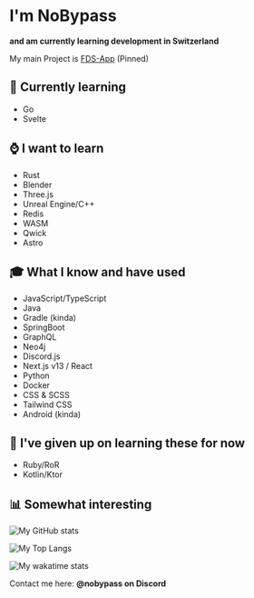 # I'm NoBypass
**and am currently learning development in Switzerland**

My main Project is [FDS-App](https://github.com/NoBypass/fds) (Pinned)

## 🏫 Currently learning
- Go
- Svelte

## ⌚ I want to learn
- Rust
- Blender
- Three.js
- Unreal Engine/C++
- Redis
- WASM
- Qwick
- Astro

## 🎓 What I know and have used
- JavaScript/TypeScript
- Java
- Gradle (kinda)
- SpringBoot
- GraphQL
- Neo4j
- Discord.js
- Next.js v13 / React
- Python
- Docker
- CSS & SCSS
- Tailwind CSS
- Android (kinda)

## 🫠 I've given up on learning these for now
- Ruby/RoR
- Kotlin/Ktor

## 📊 Somewhat interesting

![My GitHub stats](https://github-readme-stats.vercel.app/api?username=nobypass&theme=transparent&show_icons=true)

![My Top Langs](https://github-readme-stats.vercel.app/api/top-langs/?username=nobypass&layout=compact&theme=transparent)

![My wakatime stats](https://github-readme-stats.vercel.app/api/wakatime?username=nobypass&layout=compact&theme=transparent)


Contact me here: **@nobypass on Discord**
